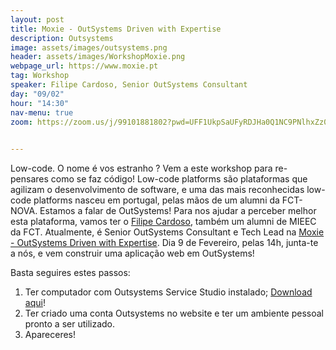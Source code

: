 ```yaml
---
layout: post
title: Moxie - OutSystems Driven with Expertise
description: Outsystems
image: assets/images/outsystems.png
header: assets/images/WorkshopMoxie.png
webpage_url: https://www.moxie.pt
tag: Workshop
speaker: Filipe Cardoso, Senior OutSystems Consultant
day: "09/02"
hour: "14:30"
nav-menu: true
zoom: https://zoom.us/j/99101881802?pwd=UFF1UkpSaUFyRDJHa0Q1NC9PNlhxZz09

      
---
```


Low-code. O nome é vos estranho ? Vem a este workshop para re-pensares como se faz código! Low-code platforms são plataformas que agilizam o desenvolvimento de software, e uma das mais reconhecidas low-code platforms nasceu em portugal, pelas mãos de um alumni da FCT-NOVA. Estamos a falar de OutSystems! 
Para nos ajudar a perceber melhor esta plataforma, vamos ter o [Filipe Cardoso](https://pt.linkedin.com/in/filipe-roma-cardoso-7617168a), também um alumni de MIEEC da FCT. Atualmente, é Senior OutSystems Consultant e Tech Lead na [Moxie - OutSystems Driven with Expertise](https://www.moxie.pt).
Dia 9 de Fevereiro, pelas 14h, junta-te a nós, e vem construir uma aplicação web em OutSystems!

Basta seguires estes passos:

1. Ter computador com Outsystems Service Studio instalado; [Download aqui](https://www.outsystems.com/downloads/)!
2. Ter criado uma conta Outsystems no website e ter um ambiente pessoal pronto a ser utilizado.
3. Apareceres!


